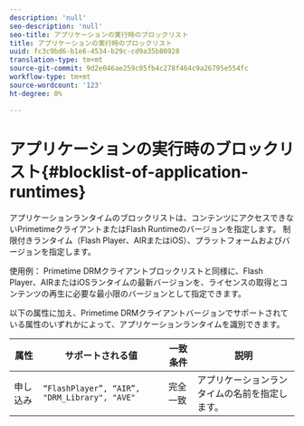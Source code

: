 ```yaml
---
description: 'null'
seo-description: 'null'
seo-title: アプリケーションの実行時のブロックリスト
title: アプリケーションの実行時のブロックリスト
uuid: fc3c9bd6-b1e6-4534-b29c-cd9a35b80928
translation-type: tm+mt
source-git-commit: 9d2e046ae259c05fb4c278f464c9a26795e554fc
workflow-type: tm+mt
source-wordcount: '123'
ht-degree: 0%

---
```



# アプリケーションの実行時のブロックリスト{#blocklist-of-application-runtimes}

アプリケーションランタイムのブロックリストは、コンテンツにアクセスできないPrimetimeクライアントまたはFlash Runtimeのバージョンを指定します。 制限付きランタイム（Flash Player、AIRまたはiOS）、プラットフォームおよびバージョンを指定します。

使用例： Primetime DRMクライアントブロックリストと同様に、Flash Player、AIRまたはiOSランタイムの最新バージョンを、ライセンスの取得とコンテンツの再生に必要な最小限のバージョンとして指定できます。

以下の属性に加え、Primetime DRMクライアントバージョンでサポートされている属性のいずれかによって、アプリケーションランタイムを識別できます。

| **属性** | **サポートされる値** | **一致条件** | **説明** |
|---|---|---|---|
| 申し込み | `“FlashPlayer”, “AIR”, "DRM_Library", "AVE"` | 完全一致 | アプリケーションランタイムの名前を指定します。 |

